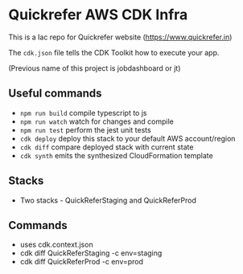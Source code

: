 # Quickrefer AWS CDK Infra

This is a Iac repo for Quickrefer website (https://www.quickrefer.in)

The `cdk.json` file tells the CDK Toolkit how to execute your app.

(Previous name of this project is jobdashboard or jt)

## Useful commands

- `npm run build` compile typescript to js
- `npm run watch` watch for changes and compile
- `npm run test` perform the jest unit tests
- `cdk deploy` deploy this stack to your default AWS account/region
- `cdk diff` compare deployed stack with current state
- `cdk synth` emits the synthesized CloudFormation template

## Stacks

- Two stacks - QuickReferStaging and QuickReferProd

## Commands

- uses cdk.context.json
- cdk diff QuickReferStaging -c env=staging
- cdk diff QuickReferProd -c env=prod